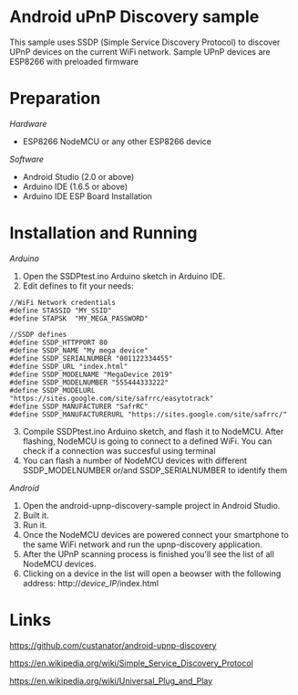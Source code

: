 # Android uPnP Discovery sample
This sample uses SSDP (Simple Service Discovery Protocol) to discover UPnP devices on the current WiFi network. Sample UPnP devices are ESP8266 with preloaded firmware

# Preparation
*Hardware*
- ESP8266 NodeMCU or any other ESP8266 device

*Software*
- Android Studio (2.0 or above)
- Arduino IDE (1.6.5 or above)
- Arduino IDE ESP Board Installation

# Installation and Running

*Arduino*

1. Open the SSDPtest.ino Arduino sketch in Arduino IDE.
2. Edit defines to fit your needs:

```
//WiFi Network credentials
#define STASSID "MY_SSID"
#define STAPSK  "MY_MEGA_PASSWORD"

//SSDP defines
#define SSDP_HTTPPORT 80
#define SSDP_NAME "My mega device"
#define SSDP_SERIALNUMBER "001122334455"
#define SSDP_URL "index.html"
#define SSDP_MODELNAME "MegaDevice 2019"
#define SSDP_MODELNUMBER "555444333222"
#define SSDP_MODELURL "https://sites.google.com/site/safrrc/easytotrack"
#define SSDP_MANUFACTURER "SafrRC"
#define SSDP_MANUFACTURERURL "https://sites.google.com/site/safrrc/"
```

3. Compile SSDPtest.ino Arduino sketch, and flash it to NodeMCU. After flashing, NodeMCU is going to connect to a defined WiFi. You can check if a connection was succesful using terminal
4. You can flash a number of NodeMCU devices with different SSDP_MODELNUMBER or/and SSDP_SERIALNUMBER to identify them

*Android*

1. Open the android-upnp-discovery-sample project in Android Studio.
2. Built it.
3. Run it.
4. Once the NodeMCU devices are powered connect your smartphone to the same WiFi network and run the upnp-discovery application.
5. After the UPnP scanning process is finished you'll see the list of all NodeMCU devices.
6. Clicking on a device in the list will open a beowser with the following address: http://_device_IP_/index.html

# Links
https://github.com/custanator/android-upnp-discovery

https://en.wikipedia.org/wiki/Simple_Service_Discovery_Protocol

https://en.wikipedia.org/wiki/Universal_Plug_and_Play
